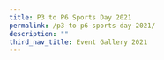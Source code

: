 ```yaml
---
title: P3 to P6 Sports Day 2021
permalink: /p3-to-p6-sports-day-2021/
description: ""
third_nav_title: Event Gallery 2021
---
```

